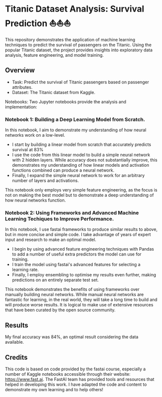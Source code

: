 # Titanic Dataset Analysis: Survival Prediction ⛵⛵⛵

This repository demonstrates the application of machine learning techniques to predict the survival of passengers on the Titanic. Using the popular Titanic dataset, the project provides insights into exploratory data analysis, feature engineering, and model training.

## Overview
- Task: Predict the survival of Titanic passengers based on passenger attributes.
- Dataset: The Titanic dataset from Kaggle.

Notebooks: Two Jupyter notebooks provide the analysis and implementation:

### Notebook 1: Building a Deep Learning Model from Scratch.
In this notebook, I aim to demonstrate my understanding of how neural networks work on a low-level.

- I start by building a linear model from scratch that accurately predicts survival at 83%
- I use the code from this linear model to build a simple neural network with 2 hidden layers. While accuracy does not substantially improve, this demonstrates my understanding of how linear models and activation functions combined can produce a neural network.
- Finally, I expand the simple neural network to work for an arbitrary number of layers and activations.

This notebook only employs very simple feature engineering, as the focus is not on making the best model but to demonstrate a deep understanding of how neural networks function.

### Notebook 2: Using Frameworks and Advanced Machine Learning Techiques to Improve Performance.
In this notebook, I use fastai frameworks to produce similar results to above, but in more concise and simple code. I take advantage of years of expert input and research to make an optimal model.

- I begin by using advanced feature engineering techniques with Pandas to add a number of useful extra predictors the model can use for training.
- I train the model using fastai's advanced features for selecting a learning rate.
- Finally, I employ ensembling to optimise my results even further, making predictions on an entirely separate test set.

This notebook demonstrates the benefits of using frameworks over manually building neural networks. While manual neural networks are fantastic for learning, in the real world, they will take a long time to build and will produce worse results. It is logical to make use of extensive resources that have been curated by the open source community. 

## Results
My final accuracy was 84%, an optimal result considering the data available.

## Credits

This code is based on code provided by the fastai course, especially a number of Kaggle notebooks accessible through their website: https://www.fast.ai. The FastAI team has provided tools and resources that helped in developing this work. I have adapted the code and content to demonstrate my own learning and to help others!
